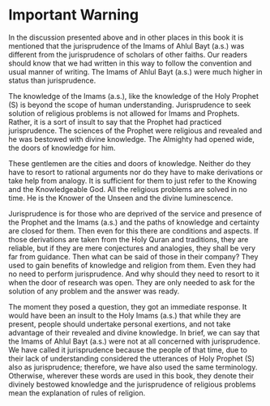 Important Warning
=================

In the discussion presented above and in other places in this book it is
mentioned that the jurisprudence of the Imams of Ahlul Bayt (a.s.) was
different from the jurisprudence of scholars of other faiths. Our
readers should know that we had written in this way to follow the
convention and usual manner of writing. The Imams of Ahlul Bayt (a.s.)
were much higher in status than jurisprudence.

The knowledge of the Imams (a.s.), like the knowledge of the Holy
Prophet (S) is beyond the scope of human understanding. Jurisprudence to
seek solution of religious problems is not allowed for Imams and
Prophets. Rather, it is a sort of insult to say that the Prophet had
practiced jurisprudence. The sciences of the Prophet were religious and
revealed and he was bestowed with divine knowledge. The Almighty had
opened wide, the doors of knowledge for him.

These gentlemen are the cities and doors of knowledge. Neither do they
have to resort to rational arguments nor do they have to make
derivations or take help from analogy. It is sufficient for them to just
refer to the Knowing and the Knowledgeable God. All the religious
problems are solved in no time. He is the Knower of the Unseen and the
divine luminescence.

Jurisprudence is for those who are deprived of the service and presence
of the Prophet and the Imams (a.s.) and the paths of knowledge and
certainty are closed for them. Then even for this there are conditions
and aspects. If those derivations are taken from the Holy Quran and
traditions, they are reliable, but if they are mere conjectures and
analogies, they shall be very far from guidance. Then what can be said
of those in their company? They used to gain benefits of knowledge and
religion from them. Even they had no need to perform jurisprudence. And
why should they need to resort to it when the door of research was open.
They are only needed to ask for the solution of any problem and the
answer was ready.

The moment they posed a question, they got an immediate response. It
would have been an insult to the Holy Imams (a.s.) that while they are
present, people should undertake personal exertions, and not take
advantage of their revealed and divine knowledge. In brief, we can say
that the Imams of Ahlul Bayt (a.s.) were not at all concerned with
jurisprudence. We have called it jurisprudence because the people of
that time, due to their lack of understanding considered the utterances
of Holy Prophet (S) also as jurisprudence; therefore, we have also used
the same terminology. Otherwise, wherever these words are used in this
book, they denote their divinely bestowed knowledge and the
jurisprudence of religious problems mean the explanation of rules of
religion.


